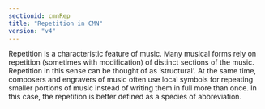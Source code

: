 ```yaml
---
sectionid: cmnRep
title: "Repetition in CMN"
version: "v4"
---
```


Repetition is a characteristic feature of music. Many musical forms rely on repetition (sometimes with modification) of distinct sections of the music. Repetition in this sense can be thought of as ‘structural’. At the same time, composers and engravers of music often use local symbols for repeating smaller portions of music instead of writing them in full more than once. In this case, the repetition is better defined as a species of abbreviation.
